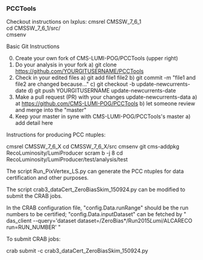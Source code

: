 ### PCCTools
Checkout instructions on lxplus:
cmsrel CMSSW_7_6_1  
cd CMSSW_7_6_1/src/  
cmsenv  


Basic Git Instructions

0. Create your own fork of CMS-LUMI-POG/PCCTools (upper right)
1. Do your analysis in your fork
   a) git clone https://github.com/YOURGITUSERNAME/PCCTools
2. Check in your edited files
   a) git add file1 file2 
   b) git commit -m "file1 and file2 are changed because..."
   c) git checkout -b update-newcurrents-date
   d) git push YOURGITUSERNAME update-newcurrents-date
3. Make a pull request (PR) with your changes update-newcurrents-data 
   a) at https://github.com/CMS-LUMI-POG/PCCTools
   b) let someone review and merge into the "master"
4. Keep your master in syne with CMS-LUMI-POG/PCCTools's master
   a) add detail here


Instructions for producing PCC ntuples:

cmsrel CMSSW_7_6_X
cd CMSSW_7_6_X/src
cmsenv
git cms-addpkg RecoLuminosity/LumiProducer
scram b -j 8
cd RecoLuminosity/LumiProducer/test/analysis/test

The script Run_PixVertex_LS.py can generate the PCC ntuples for data certification and other purposes.

The script crab3_dataCert_ZeroBiasSkim_150924.py can be modified to submit the CRAB jobs.

In the CRAB configuration file, "config.Data.runRange" should be the run numbers to be certified; "config.Data.inputDataset" can be fetched by " das_client --query='dataset dataset=/ZeroBias*/Run2015*Lumi*/ALCARECO run=RUN_NUMBER' " 


To submit CRAB jobs:

crab submit -c crab3_dataCert_ZeroBiasSkim_150924.py
